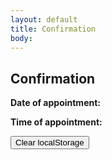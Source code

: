```yaml
---
layout: default
title: Confirmation
body:
---
```


<main id="main-content">
  <div class="bg-base-lightest">
    <section class="grid-container usa-section">
      <div class="grid-row flex-justify-center">
        <div class="grid-col-12 tablet:grid-col-12 desktop:grid-col-12">
          <div class="
                bg-white
                padding-y-3 padding-x-5
                border border-base-lighter
              ">
            <h1 class="margin-bottom-0">Confirmation</h1>
            <p><strong>Date of appointment:</strong> <span id="savedDay"></span></p>
            <p><strong>Time of appointment:</strong> <span id="savedTime"></span></p>
            <button class="usa-button" id="clear-storage" onclick="localStorage.clear();">Clear localStorage</button>
          </div>
        </div>
      </div>
    </section>
  </div>
</main>

<script type="application/javascript">
 // Get the saved form data from local storage
  var savedDay = localStorage.getItem("day");
  var savedTime = localStorage.getItem("time");

  // Update the HTML elements with the saved data
  document.getElementById("savedDay").innerHTML = savedDay;
  document.getElementById("savedTime").innerHTML = savedTime;
</script>
